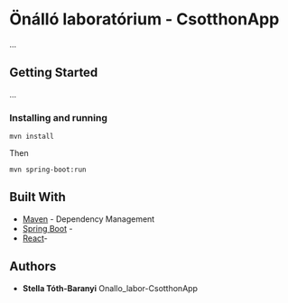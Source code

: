 
# Önálló laboratórium - CsotthonApp

...

## Getting Started

...

### Installing and running

```
mvn install
```

Then

```
mvn spring-boot:run
```

## Built With

* [Maven](https://maven.apache.org/) - Dependency Management
* [Spring Boot](https://spring.io/projects/spring-boot) -
* [React](https://reactjs.org/)-

## Authors

* **Stella Tóth-Baranyi** Onallo_labor-CsotthonApp

